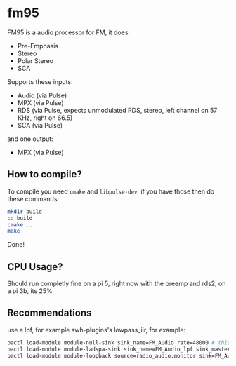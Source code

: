 # fm95

FM95 is a audio processor for FM, it does:

- Pre-Emphasis
- Stereo
- Polar Stereo
- SCA

Supports these inputs:

- Audio (via Pulse)
- MPX (via Pulse)
- RDS (via Pulse, expects unmodulated RDS, stereo, left channel on 57 KHz, right on 66.5)
- SCA (via Pulse)

and one output:

- MPX (via Pulse)

## How to compile?

To compile you need `cmake` and `libpulse-dev`, if you have those then do these commands:

```bash
mkdir build
cd build
cmake ..
make
```

Done!

## CPU Usage?

Should run completly fine on a pi 5, right now with the preemp and rds2, on a pi 3b, its 25%

## Recommendations

use a lpf, for example swh-plugins's lowpass_iir, for example:

```bash
pactl load-module module-null-sink sink_name=FM_Audio rate=48000 # this goes to fm95
pactl load-module module-ladspa-sink sink_name=FM_Audio_lpf sink_master=FM_Audio plugin=lowpass_iir_1891 label=lowpass_iir control=15000,6 rate=48000 # use 4 poles minimum
pactl load-module module-loopback source=radio_audio.monitor sink=FM_Audio_lpf rate=48000 # from the apps to the filter
```
